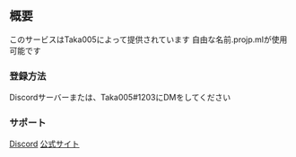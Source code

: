 ## 概要

このサービスはTaka005によって提供されています
自由な名前.projp.mlが使用可能です

### 登録方法

Discordサーバーまたは、Taka005#1203にDMをしてください

### サポート

[Discord](https://taka.ml/support/)
[公式サイト](https://taka.ml/)
